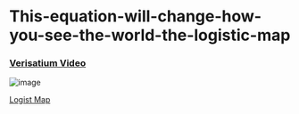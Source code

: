 # This-equation-will-change-how-you-see-the-world-the-logistic-map

### <a href = "https://www.youtube.com/watch?v=ovJcsL7vyrk"> Verisatium Video </a>

![image](https://user-images.githubusercontent.com/45129483/207733035-87f71104-a314-4719-affa-f6f7685bc8f5.png)

<a href = "https://blbadger.github.io/logistic-map.html"> Logist Map </a>
